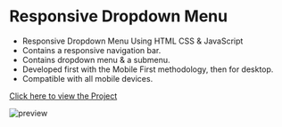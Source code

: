 # Responsive Dropdown Menu

- Responsive Dropdown Menu Using HTML CSS & JavaScript
- Contains a responsive navigation bar.
- Contains dropdown menu & a submenu.
- Developed first with the Mobile First methodology, then for desktop.
- Compatible with all mobile devices.

[Click here to view the Project](https://projects-by-prateek-weather-app.vercel.app/)

![preview](https://github.com/prateekbagre/responsive-dropdown-menu/assets/32331038/ee6bf465-b479-4f3a-9523-cc3c8befd7c6)
